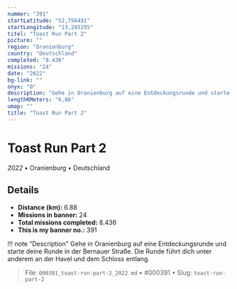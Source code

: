 ```yaml
---
nummer: "391"
startLatitude: "52,756491"
startLongitude: "13,245295"
titel: "Toast Run Part 2"
picture: ""
region: "Oranienburg"
country: "Deutschland"
completed: "8.436"
missions: "24"
date: "2022"
bg-link: ""
onyx: "0"
description: "Gehe in Oranienburg auf eine Entdeckungsrunde und starte deine Runde in der Bernauer Straße.\nDie Runde führt dich unter anderem an der Havel und dem Schloss entlang."
lengthKMeters: "6,88"
umap: ""
title: "Toast Run Part 2"
---
```

# Toast Run Part 2

*2022* • Oranienburg • Deutschland



## Details
- **Distance (km):** 6.88
- **Missions in banner:** 24
- **Total missions completed:** 8.436
- **This is my banner no.:** 391


!!! note "Description"
    Gehe in Oranienburg auf eine Entdeckungsrunde und starte deine Runde in der Bernauer Straße.
Die Runde führt dich unter anderem an der Havel und dem Schloss entlang.




> File: `000391_toast-run-part-2_2022.md` • #000391 • Slug: `toast-run-part-2`
